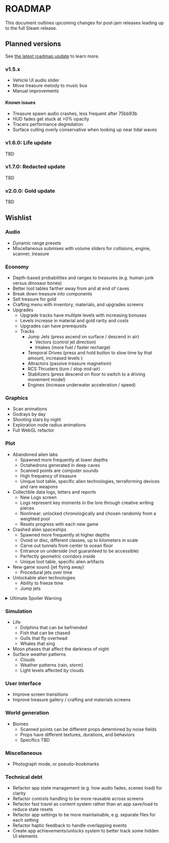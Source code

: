 # ROADMAP
This document outlines upcoming changes for post-jam releases leading up to the full Steam release.

## Planned versions
See [the latest roadmap update](https://shiftbacktick.io/sea/devlogs/2021/06/21/roadmap-update.html) to learn more.

### v1.5.x
- Vehicle UI audio slider
- Move treasure melody to music bus
- Manual improvements

#### Known issues
- Treasure spawn audio crashes, less frequent after 75bb93b
- HUD fades get stuck at >0% opacity
- Tracers performance degredation
- Surface culling overly conservative when looking up near tidal waves

### v1.6.0: Life update
TBD

### v1.7.0: Redacted update
TBD

### v2.0.0: Gold update
TBD

## Wishlist
### Audio
- Dynamic range presets
- Miscellaneous submixes with volume sliders for collisions, engine, scanner, treasure

### Economy
- Depth-based probabilities and ranges to treasures (e.g. human junk versus dinosaur bones)
- Better loot tables farther away from and at end of caves
- Break down treasure into components
- Sell treasure for gold
- Crafting menu with inventory, materials, and upgrades screens
- Upgrades
  - Upgrade tracks have multiple levels with increasing bonuses
  - Levels increase in material and gold rarity and costs
  - Upgrades can have prerequisits
  - Tracks
    - Jump Jets (press ascend on surface / descend in air)
      - Vectors (control jet direction)
      - Intakes (more fuel / faster recharge)
    - Temporal Drives (press and hold button to slow time by that amount, increased levels )
    - Attractors (passive treasure magnetism)
    - RCS Thrusters (turn / stop mid-air)
    - Stabilizers (press descend on floor to switch to a driving movement model)
    - Engines (increase underwater acceleration / speed)

### Graphics
- Scan animations
- Godrays by day
- Shooting stars by night
- Exploration node radius animations
- Full WebGL refactor

### Plot
- Abandoned alien labs
  - Spawned more frequently at lower depths
  - Octahedrons generated in deep caves
  - Scanned points are computer sounds
  - High frequency of treasure
  - Unique loot table, specific alien technologies, terraforming devices and rare weapons
- Collectible data logs, letters and reports
  - New Logs screen
  - Logs represent key moments in the lore through creative writing pieces
  - Nonlinear: unlocked chronologically and chosen randomly from a weighted pool
  - Resets progress with each new game
- Crashed alien spaceships
  - Spawned more frequently at higher depths
  - Ovoid or disc, different classes, up to kilometers in scale
  - Carve out tunnels from center to ocean floor
  - Entrance on underside (not guaranteed to be accessible)
  - Perfectly geometric corridors inside
  - Unique loot table, specific alien artifacts
- New game sound (jet flying away)
  - Procedural jets over time
- Unlockable alien technologies
  - Ability to freeze time
  - Jump jets

<details>
  <summary>Ultimate Spoiler Warning</summary>
  <ul>
    <li>Aliens wanted to peacefully immigrate to Earth.</li>
    <li>Alien leaders established a secret base on Earth.</li>
  </ul>
</details>

### Simulation
- Life
  - Dolphins that can be befriended
  - Fish that can be chased
  - Gulls that fly overhead
  - Whales that sing
- Moon phases that affect the darkness of night
- Surface weather patterns
  - Clouds
  - Weather patterns (rain, storm)
  - Light levels affected by clouds

### User interface
- Improve screen transitions
- Improve treasure gallery / crafting and materials screens

### World generation
- Biomes
  - Scanned points can be different props determined by noise fields
  - Props have different textures, durations, and behaviors
  - Specifics TBD

### Miscellaneous
- Photograph mode, or pseudo-bookmarks

### Technical debt
- Refactor app state management (e.g. how audio fades, scenes load) for clarity
- Refactor controls handling to be more reusable across screens
- Refactor fast travel as content system rather than an app save/load to reduce state resets
- Refactor app settings to be more maintainable, e.g. separate files for each setting
- Refactor haptic feedback to handle overlapping events
- Create app achievements/unlocks system to better track some hidden UI elements

